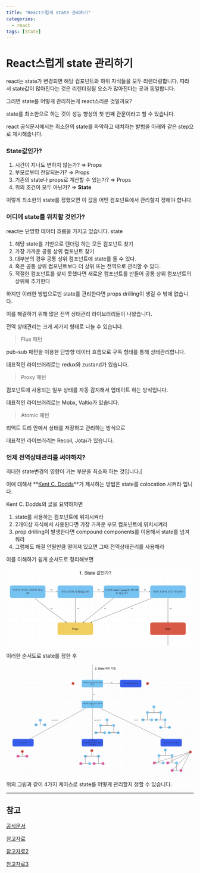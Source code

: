 ```yaml
---
title: "React스럽게 state 관리하기"
categories:
  - react
tags: [State]
---
```


# React스럽게 state 관리하기

react는 state가 변경되면 해당 컴포넌트와 하위 자식들을 모두 리렌더링합니다. 따라서 state값이 많아진다는 것은 리렌더링될 요소가 많아진다는 곳과 동일합니다.

그러면 state를 어떻게 관리하는게 react스러운 것일까요?

state를 최소한으로 하는 것이 성능 향상의 첫 번째 관문이라고 할 수 있습니다.

react 공식문서에서는 최소한의 state를 파악하고 배치하는 발법을 아래와 같은 step으로 제시해줍니다.

### State값인가?

1. 시간이 지나도 변하지 않는가? ⇒ Props
2. 부모로부터 전달되는가? ⇒ Props
3. 기존의 state나 props로 계산할 수 있는가? ⇒ Props
4. 위의 조건이 모두 아닌가? ⇒ **State**

이렇게 최소한의 state를 정했으면 이 값을 어떤 컴포넌트에서 관리할지 정해야 합니다.

### **어디에 state를 위치할 것인가?**

react는 단방향 데이터 흐름을 가지고 있습니다. state

1. 해당 state를 기반으로 렌더링 하는 모든 컴포넌트 찾기
2. 가장 가까운 공통 상위 컴포넌트 찾기
3. 대부분의 경우 공통 상위 컴포넌트에 state를 둘 수 있다.
4. 혹은 공통 상위 컴포넌트보다 더 상위 또는 전역으로 관리할 수 있다.
5. 적절한 컴포넌트를 찾지 못했다면 새로운 컴포넌트를 만들어 공통 상위 컴포넌트의 상위에 추가한다

하지만 이러한 방법으로만 state를 관리한다면 props drilling이 생길 수 밖에 없습니다.

이를 해결하기 위해 많은 전역 상태관리 라이브러리들이 나왔습니다.

전역 상태관리는 크게 세가지 형태로 나눌 수 있습니다.

> Flux 패턴

pub-sub 패턴을 이용한 단방향 데이터 흐름으로 구독 형태를 통해 상태관리합니다.

대표적인 라이브러리로는 redux와 zustand가 있습니다.

> Proxy 패턴

컴포넌트에 사용되는 일부 상태를 자동 감지해서 업데이트 하는 방식입니다.

대표적인 라이브러리로는 Mobx, Valtio가 있습니다.

> Atomic 패턴

리액트 트리 안에서 상태를 저장하고 관리하는 방식으로

대표적인 라이브러리는 Recoil, Jotai가 있습니다.

### 언제 전역상태관리를 써야하지?

최대한 state변경의 영향이 가는 부분을 최소화 하는 것입니다.[

이에 대해서 **[Kent C. Dodds](https://kentcdodds.com/)**가 제시하는 방법은 state를 colocation 시켜라 입니다.

Kent C. Dodds의 글을 요약하자면

1. state를 사용하는 컴포넌트에 위치시켜라
2. 2개이상 자식에서 사용된다면 가장 가까운 부모 컴포넌트에 위치시켜라
3. prop drilling이 발생한다면 compound components를 이용해서 state를 넘겨줘라
4. 그럼에도 해결 안될만큼 떨어져 있으면 그때 전역상태관리를 사용해라

이를 이해하기 쉽게 순서도로 정리해보면

![Untitled](/images/2023-12-23-2023-12-23-01/Untitled.png)

이러한 순서도로 state를 정한 후

![Untitled](/images/2023-12-23-2023-12-23-01/Untitled2.png)

위의 그림과 같이 4가지 케이스로 state를 어떻게 관리할지 정할 수 있습니다.

---

## 참고

[공식문서](https://react.dev/learn/thinking-in-react)

[참고자료](https://kentcdodds.com/blog/state-colocation-will-make-your-react-app-faster)

[참고자료2](https://kentcdodds.com/blog/application-state-management-with-react)

[참고자료3](https://kentcdodds.com/blog/colocation)

